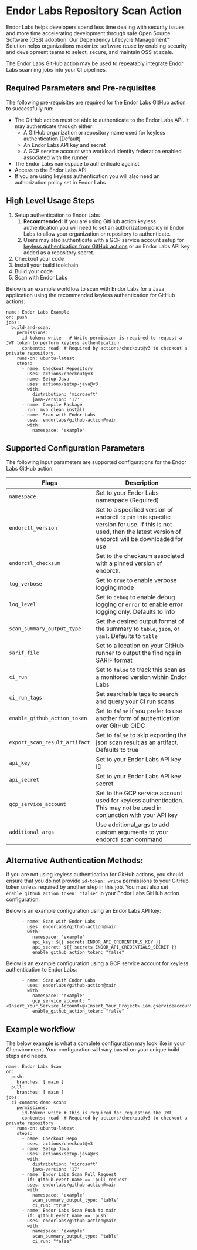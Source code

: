 # Endor Labs Repository Scan Action

Endor Labs helps developers spend less time dealing with security issues and more time accelerating development through safe Open Source Software (OSS) adoption. Our Dependency Lifecycle Management™ Solution helps organizations maximize software reuse by enabling security and development teams to select, secure, and maintain OSS at scale.

The Endor Labs GitHub action may be used to repeatably integrate Endor Labs scanning jobs into your CI pipelines.

## Required Parameters and Pre-requisites

The following pre-requisites are required for the Endor Labs GitHub action to successfully run:

- The GitHub action must be able to authenticate to the Endor Labs API. It may authenticate through either:
  - A GitHub organization or repository name used for keyless authentication (Default)
  - An Endor Labs API key and secret
  - A GCP service account with workload identity federation enabled associated with the runner
- The Endor Labs namespace to authenticate against
- Access to the Endor Labs API
- If you are using keyless authentication you will also need an authorization policy set in Endor Labs

## High Level Usage Steps

1. Setup authentication to Endor Labs
   1. **Recommended:** If you are using GitHub action keyless authentication you will need to set an authorization policy in Endor Labs to allow your organization or repository to authenticate.
   2. Users may also authenticate with a GCP service account setup for [keyless authentication from GitHub actions](https://cloud.google.com/blog/products/identity-security/enabling-keyless-authentication-from-github-actions) or an Endor Labs API key added as a repository secret.
2. Checkout your code
3. Install your build toolchain
4. Build your code
5. Scan with Endor Labs

Below is an example workflow to scan with Endor Labs for a Java application using the recommended keyless authentication for GitHub actions:

```
name: Endor Labs Example
on: push
jobs:
  build-and-scan:
    permissions:
      id-token: write   # Write permission is required to request a JWT token to perform keyless authentication
      contents: read  # Required by actions/checkout@v3 to checkout a private repository.
    runs-on: ubuntu-latest
    steps:
      - name: Checkout Repository
        uses: actions/checkout@v3
      - name: Setup Java
        uses: actions/setup-java@v3
        with:
          distribution: 'microsoft'
          java-version: '17'
      - name: Compile Package
        run: mvn clean install
      - name: Scan with Endor Labs
        uses: endorlabs/github-action@main
        with:
          namespace: "example"
```

## Supported Configuration Parameters

The following input parameters are supported configurations for the Endor Labs GitHub action:

| Flags                                 |  Description                       |
|---------------------------------------|------------------------------------|
| `namespace`                           | Set to your Endor Labs namespace (Required) |
| `endorctl_version`                    | Set to a specified version of endorctl to pin this specific version for use. If this is not used, then the latest version of endorctl will be downloaded for use |
| `endorctl_checksum`                   | Set to the checksum associated with a pinned version of endorctl. |
| `log_verbose`                         | Set to `true` to enable verbose logging mode |
| `log_level`                           | Set to `debug` to enable debug logging or `error` to enable error logging only. Defaults to info |
| `scan_summary_output_type`            | Set the desired output format of the summary to `table`, `json`, or `yaml`. Defaults to `table` |
| `sarif_file`                          | Set to a location on your GitHub runner to output the findings in SARIF format |
| `ci_run`                              | Set to `false` to track this scan as a monitored version within Endor Labs |
| `ci_run_tags`                         | Set searchable tags to search and query your CI run scans |
| `enable_github_action_token`          | Set to `false` if you prefer to use another form of authentication over GitHub OIDC |
| `export_scan_result_artifact`         | Set to `false` to skip exporting the json scan result as an artifact. Defaults to true |
|  `api_key`                            | Set to your Endor Labs API key ID |
|  `api_secret`                         | Set to your Endor Labs API key secret |
| `gcp_service_account`                 | Set to the GCP service account used for keyless authentication. This may not be used in conjunction with your API key   |
| `additional_args`                     | Use additional_args to add custom arguments to your endorctl scan command |


## Alternative Authentication Methods:

If you are not using keyless authentication for GitHub actions, you should ensure that you do not provide `id-token: write` permissions to your GitHub token unless required by another step in this job. You must also set `enable_github_action_token: "false"` in your Endor Labs GitHub action configuration.

Below is an example configuration using an Endor Labs API key:

```
      - name: Scan with Endor Labs
        uses: endorlabs/github-action@main
        with:
          namespace: "example"
          api_key: ${{ secrets.ENDOR_API_CREDENTIALS_KEY }}
          api_secret: ${{ secrets.ENDOR_API_CREDENTIALS_SECRET }}
          enable_github_action_token: "false"
```

Below is an example configuration using a GCP service account for keyless authentication to Endor Labs:

```
      - name: Scan with Endor Labs
        uses: endorlabs/github-action@main
        with:
          namespace: "example"
          gcp_service_account: "<Insert_Your_Service_Account>@<Insert_Your_Project>.iam.gserviceaccount.com"
          enable_github_action_token: "false"
```

## Example workflow

The below example is what a complete configuration may look like in your CI environment. Your configuration will vary based on your unique build steps and needs.

```
name: Endor Labs Scan
on:
  push:
    branches: [ main ]
  pull:
    branches: [ main ]
jobs:
  ci-commons-demo-scan:
    permissions:
      id-token: write # This is required for requesting the JWT
      contents: read  # Required by actions/checkout@v3 to checkout a private repository
    runs-on: ubuntu-latest
    steps:
      - name: Checkout Repo
        uses: actions/checkout@v3
      - name: Setup Java
        uses: actions/setup-java@v3
        with:
          distribution: 'microsoft'
          java-version: '17'
      - name: Endor Labs Scan Pull Request
        if: github.event_name == 'pull_request'
        uses: endorlabs/github-action@main
        with:
          namespace: "example"
          scan_summary_output_type: "table"
          ci_run: "true"
      - name: Endor Labs Scan Push to main
        if: github.event_name == 'push'
        uses: endorlabs/github-action@main
        with:
          namespace: "example"
          scan_summary_output_type: "table"
          ci_run: "false"
```

